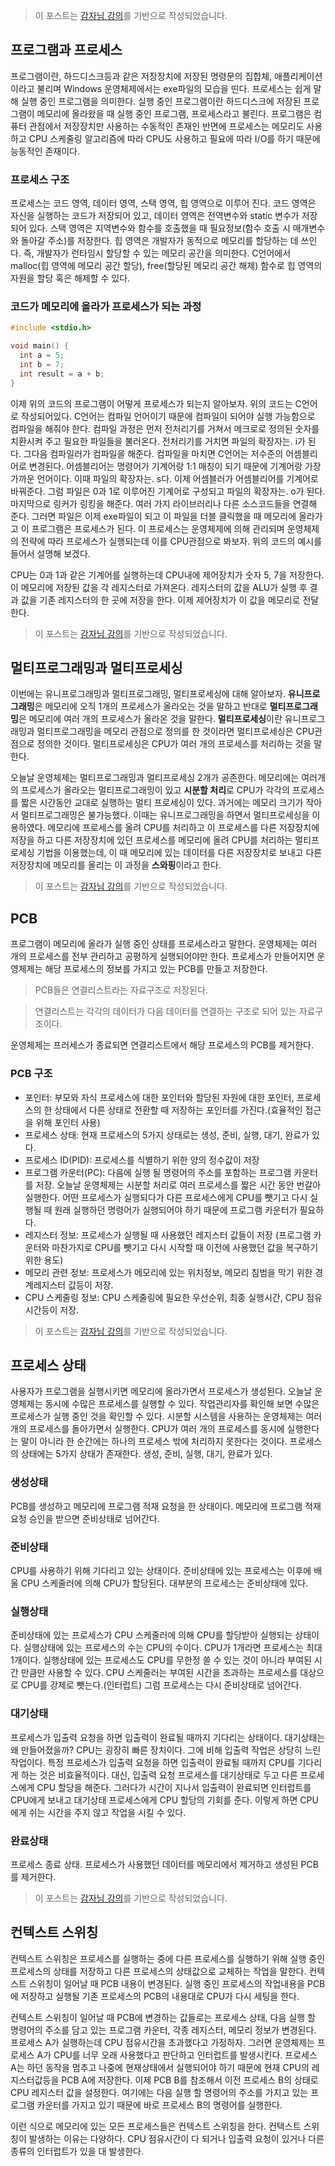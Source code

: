 > 이 포스트는 [감자님 강의](https://www.inflearn.com/course/%EB%B9%84%EC%A0%84%EA%B3%B5%EC%9E%90-%EC%9A%B4%EC%98%81%EC%B2%B4%EC%A0%9C/dashboard '인프런 강의')를 기반으로 작성되었습니다.

## 프로그램과 프로세스

프로그램이란, 하드디스크등과 같은 저장장치에 저장된 명령문의 집합체, 애플리케이션이라고 불리며 Windows 운영체제에서는 exe파일의 모습을 띤다. 프로세스는 쉽게 말해 실행 중인 프로그램을 의미한다. 실행 중인 프로그램이란 하드디스크에 저장된 프로그램이 메모리에 올라왔을 때 실행 중인 프로그램, 프로세스라고 불린다. 프로그램은 컴퓨터 관점에서 저장장치만 사용하는 수동적인 존재인 반면에 프로세스는 메모리도 사용하고 CPU 스케줄링 알고리즘에 따라 CPU도 사용하고 필요에 따라 I/O를 하기 때문에 능동적인 존재이다.

### 프로세스 구조

프로세스는 코드 영역, 데이터 영역, 스택 영역, 힙 영역으로 이루어 진다. 코드 영역은 자신을 실행하는 코드가 저장되어 있고, 데이터 영역은 전역변수와 static 변수가 저장되어 있다. 스택 영역은 지역변수와 함수를 호출했을 때 필요정보(함수 호출 시 매개변수와 돌아갈 주소)를 저장한다. 힙 영역은 개발자가 동적으로 메모리를 할당하는 데 쓰인다. 즉, 개발자가 런타임시 할당할 수 있는 메모리 공간을 의미한다. C언어에서 malloc(힙 영역에 메모리 공간 할당), free(할당된 메모리 공간 해제) 함수로 힙 영역의 자원을 할당 혹은 해제할 수 있다.

### 코드가 메모리에 올라가 프로세스가 되는 과정

```c
#include <stdio.h>

void main() {
  int a = 5;
  int b = 7;
  int result = a + b;
}
```

이제 위의 코드의 프로그램이 어떻게 프로세스가 되는지 알아보자. 위의 코드는 C언어로 작성되어있다. C언어는 컴파일 언어이기 때문에 컴파일이 되어야 실행 가능함으로 컴파일을 해줘야 한다. 컴파일 과정은 먼저 전처리기를 거쳐서 메크로로 정의된 숫자를 치환시켜 주고 필요한 파일들을 불러온다. 전처리기를 거치면 파일의 확장자는. i가 된다. 그다음 컴파일러가 컴파일을 해준다. 컴파일을 마치면 C언어는 저수준의 어셈블리어로 변경된다. 어셈블리어는 명령어가 기계어랑 1:1 매칭이 되기 때문에 기계어랑 가장 가까운 언어이다. 이때 파일의 확장자는. s다. 이제 어셈블러가 어셈블리어를 기계어로 바꿔준다. 그럼 파일은 0과 1로 이루어진 기계어로 구성되고 파일의 확장자는. o가 된다. 마지막으로 링커가 링킹을 해준다. 여러 가지 라이브러리나 다른 소스코드들을 연결해 준다. 그러면 파일은 이제 exe파일이 되고 이 파일을 더블 클릭했을 때 메모리에 올라가고 이 프로그램은 프로세스가 된다. 이 프로세스는 운영체제에 의해 관리되며 운영체제의 전략에 따라 프로세스가 실행되는데 이를 CPU관점으로 봐보자. 위의 코드의 예시를 들어서 설명해 보겠다.

CPU는 0과 1과 같은 기계어를 실행하는데 CPU내에 제어장치가 숫자 5, 7을 저장한다. 이 메모리에 저장된 값을 각 레지스터로 가져온다. 레지스터의 값을 ALU가 실행 후 결과 값을 기존 레지스터의 한 곳에 저장을 한다. 이제 제어장치가 이 값을 메모리로 전달한다.

> 이 포스트는 [감자님 강의](https://www.inflearn.com/course/%EB%B9%84%EC%A0%84%EA%B3%B5%EC%9E%90-%EC%9A%B4%EC%98%81%EC%B2%B4%EC%A0%9C/dashboard '인프런 강의')를 기반으로 작성되었습니다.

## 멀티프로그래밍과 멀티프로세싱

이번에는 유니프로그래밍과 멀티프로그래밍, 멀티프로세싱에 대해 알아보자. **유니프로그래밍**은 메모리에 오직 1개의 프로세스가 올라오는 것을 말하고 반대로 **멀티프로그래밍**은 메모리에 여러 개의 프로세스가 올라온 것을 말한다. **멀티프로세싱**이란 유니프로그래밍과 멀티프로그래밍을 메모리 관점으로 정의를 한 것이라면 멀티프로세싱은 CPU관점으로 정의한 것이다. 멀티프로세싱은 CPU가 여러 개의 프로세스를 처리하는 것을 말한다.

오늘날 운영체제는 멀티프로그래밍과 멀티프로세싱 2개가 공존한다. 메모리에는 여러개의 프로세스가 올라오는 멀티프로그래밍이 있고 **시분할 처리**로 CPU가 각각의 프로세스를 짧은 시간동안 교대로 실행하는 멀티 프로세싱이 있다. 과거에는 메모리 크기가 작아서 멀티프로그래밍은 불가능했다. 이때는 유니프로그래밍을 하면서 멀티프로세싱을 이용하였다. 메모리에 프로세스를 올려 CPU를 처리하고 이 프로세스를 다른 저장장치에 저장을 하고 다른 저장장치에 있던 프로세스를 메모리에 올려 CPU를 처리하는 멀티프로세싱 기법을 이용했는데, 이 때 메모리에 있는 데이터를 다른 저장장치로 보내고 다른 저장장치에 메모리를 올리는 이 과정을 **스와핑**이라고 한다.

> 이 포스트는 [감자님 강의](https://www.inflearn.com/course/%EB%B9%84%EC%A0%84%EA%B3%B5%EC%9E%90-%EC%9A%B4%EC%98%81%EC%B2%B4%EC%A0%9C/dashboard '인프런 강의')를 기반으로 작성되었습니다.

## PCB

프로그램이 메모리에 올라가 실행 중인 상태를 프로세스라고 말한다. 운영체제는 여러 개의 프로세스를 전부 관리하고 공평하게 실행되어야만 한다. 프로세스가 만들어지면 운영체제는 해당 프로세스의 정보를 가지고 있는 PCB를 만들고 저장한다.

> PCB들은 연결리스트라는 자료구조로 저장된다.

> 연결리스트는 각각의 데이터가 다음 데이터를 연결하는 구조로 되어 있는 자료구조이다.

운영체제는 프러세스가 종료되면 연결리스트에서 해당 프로세스의 PCB를 제거한다.

### PCB 구조

- 포인터: 부모와 자식 프로세스에 대한 포인터와 할당된 자원에 대한 포인터, 프로세스의 한 상태에서 다른 상태로 전환할 때 저장하는 포인터를 가진다.(효율적인 접근을 위해 포인터 사용)
- 프로세스 상태: 현재 프로세스의 5가지 상태로는 생성, 준비, 실행, 대기, 완료가 있다.
- 프로세스 ID(PID): 프로세스를 식별하기 위한 양의 정수값이 저장
- 프로그램 카운터(PC): 다음에 실행 될 명령어의 주소를 포함하는 프로그램 카운터를 저장. 오늘날 운영체제는 시분할 처리로 여러 프로세스를 짧은 시간 동안 번갈아 실행한다. 어떤 프로세스가 실행되다가 다른 프로세스에게 CPU를 뺏기고 다시 실행될 때 원래 실행하던 명령어가 실행되어야 하기 때문에 프로그램 카운터가 필요하다.
- 레지스터 정보: 프로세스가 실행될 때 사용했던 레지스터 값들이 저장 (프로그램 카운터와 마찬가지로 CPU를 뺏기고 다시 시작할 때 이전에 사용했던 값을 복구하기 위한 용도)
- 메모리 관련 정보: 프로세스가 메모리에 있는 위치정보, 메모리 침범을 막기 위한 경계레지스터 값등이 저장.
- CPU 스케줄링 정보: CPU 스케줄링에 필요한 우선순위, 최종 실행시간, CPU 점유시간등이 저장.

> 이 포스트는 [감자님 강의](https://www.inflearn.com/course/%EB%B9%84%EC%A0%84%EA%B3%B5%EC%9E%90-%EC%9A%B4%EC%98%81%EC%B2%B4%EC%A0%9C/dashboard '인프런 강의')를 기반으로 작성되었습니다.

## 프로세스 상태

사용자가 프로그램을 실행시키면 메모리에 올라가면서 프로세스가 생성된다. 오늘날 운영체제는 동시에 수많은 프로세스를 실행할 수 있다. 작업관리자를 확인해 보면 수많은 프로세스가 실행 중인 것을 확인할 수 있다. 시분할 시스템을 사용하는 운영체제는 여러 개의 프로세스를 돌아가면서 실행한다. CPU가 여러 개의 프로세스를 동시에 실행한다는 말이 아니라 한 순간에는 하나의 프로세스 밖에 처리하지 못한다는 것이다. 프로세스의 상태에는 5가지 상태가 존재한다. 생성, 준비, 실행, 대기, 완료가 있다.

### 생성상태

PCB를 생성하고 메모리에 프로그램 적재 요청을 한 상태이다. 메모리에 프로그램 적재 요청 승인을 받으면 준비상태로 넘어간다.

### 준비상태

CPU를 사용하기 위해 기다리고 있는 상태이다. 준비상태에 있는 프로세스는 이후에 배울 CPU 스케줄러에 의해 CPU가 할당된다. 대부분의 프로세스는 준비상태에 있다.

### 실행상태

준비상태에 있는 프로세스가 CPU 스케줄러에 의해 CPU를 할당받아 실행되는 상태이다. 실행상태에 있는 프로세스의 수는 CPU의 수이다. CPU가 1개라면 프로세스는 최대 1개이다. 실행상태에 있는 프로세스도 CPU를 무한정 쓸 수 있는 것이 아니라 부여된 시간 만큼만 사용할 수 있다. CPU 스케줄러는 부여된 시간을 초과하는 프로세스를 대상으로 CPU를 강제로 뺏는다.(인터럽트) 그럼 프로세스는 다시 준비상태로 넘어간다.

### 대기상태

프로세스가 입출력 요청을 하면 입출력이 완료될 때까지 기다리는 상태이다. 대기상태는 왜 만들어졌을까? CPU는 굉장히 빠른 장치이다. 그에 비해 입출력 작업은 상당히 느린 작업이다. 특정 프로세스가 입출력 요청을 하면 입출력이 완료될 때까지 CPU를 기다리게 하는 것은 비효율적이다. 대신, 입출력 요청 프로세스를 대기상태로 두고 다른 프로세스에게 CPU 할당을 해준다. 그러다가 시간이 지나서 입출력이 완료되면 인터럽트를 CPU에게 보내고 대기상태 프로세스에게 CPU 할당의 기회를 준다. 이렇게 하면 CPU에게 쉬는 시간을 주지 않고 작업을 시킬 수 있다.

### 완료상태

프로세스 종료 상태. 프로세스가 사용했던 데이터를 메모리에서 제거하고 생성된 PCB를 제거한다.

> 이 포스트는 [감자님 강의](https://www.inflearn.com/course/%EB%B9%84%EC%A0%84%EA%B3%B5%EC%9E%90-%EC%9A%B4%EC%98%81%EC%B2%B4%EC%A0%9C/dashboard '인프런 강의')를 기반으로 작성되었습니다.

## 컨텍스트 스위칭

컨텍스트 스위칭은 프로세스를 실행하는 중에 다른 프로세스를 실행하기 위해 실행 중인 프로세스의 상태를 저장하고 다른 프로세스의 상태값으로 교체하는 작업을 말한다. 컨텍스트 스위칭이 일어날 때 PCB 내용이 변경된다. 실행 중인 프로세스의 작업내용을 PCB에 저장하고 실행될 기존 프로세스의 PCB의 내용대로 CPU가 다시 세팅을 한다.

컨텍스트 스위칭이 일어날 때 PCB에 변경하는 값들로는 프로세스 상태, 다음 실행 할 명령어의 주소를 담고 있는 프로그램 카운터, 각종 레지스터, 메모리 정보가 변경된다. 프로세스 A가 실행하는데 CPU 점유시간을 초과했다고 가정하자. 그러면 운영체제는 프로세스 A가 CPU를 너무 오래 사용했다고 판단하고 인터럽트를 발생시킨다. 프로세스 A는 하던 동작을 멈추고 나중에 현재상태에서 실행되어야 하기 때문에 현재 CPU의 레지스터값등을 PCB A에 저장한다. 이제 PCB B를 참조해서 이전 프로세스 B의 상태로 CPU 레지스터 값을 설정한다. 여기에는 다음 실행 할 명령어의 주소를 가지고 있는 프로그램 카운터를 가지고 있기 때문에 바로 프로세스 B의 명령어를 실행한다.

이런 식으로 메모리에 있는 모든 프로세스들은 컨텍스트 스위칭을 한다. 컨텍스트 스위칭이 발생하는 이유는 다양하다. CPU 점유시간이 다 되거나 입출력 요청이 있거나 다른 종류의 인터럽트가 있을 대 발생한다.
